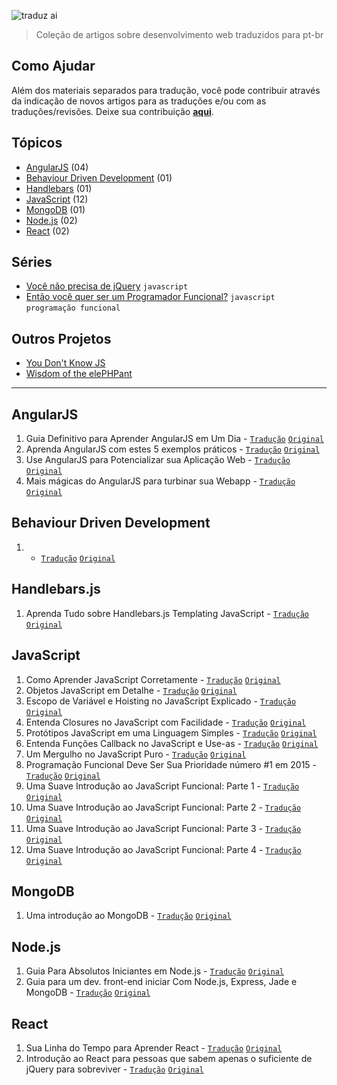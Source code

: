 ![traduz ai](img/traduz-ai.png)

> Coleção de artigos sobre desenvolvimento web traduzidos para pt-br

## Como Ajudar

Além dos materiais separados para tradução, você pode contribuir através da indicação de novos artigos para as traduções e/ou com as traduções/revisões. Deixe sua contribuição **[aqui](https://github.com/ericdouglas/traduz-ai/issues)**.

## Tópicos

* [AngularJS](#angularjs) (04)
* [Behaviour Driven Development](#behaviour-driven-development) (01)
* [Handlebars](#handlebarsjs) (01)
* [JavaScript](#javascript) (12)
* [MongoDB](#mongodb) (01)
* [Node.js](#nodejs) (02)
* [React](#react) (02)

## Séries

* [Você não precisa de jQuery](series/voce-nao-precisa-de-jquery) `javascript`
* [Então você quer ser um Programador Funcional?](series/entao-voce-quer-ser-um-programador-funcional) `javascript` `programação funcional`

## Outros Projetos

 * [You Don't Know JS](https://github.com/cezaraugusto/You-Dont-Know-JS)
 * [Wisdom of the elePHPant](https://github.com/reginaldojunior/wisdom-of-the-elephant)

---

## AngularJS

1. Guia Definitivo para Aprender AngularJS em Um Dia - [`Tradução`](angularjs/001-guia-definitivo-para-aprender-angularjs.md) [`Original`](http://toddmotto.com/ultimate-guide-to-learning-angular-js-in-one-day/)
1. Aprenda AngularJS com estes 5 exemplos práticos - [`Tradução`](angularjs/002-aprenda-angularjs-com-5-exemplos.md) [`Original`](http://tutorialzine.com/2013/08/learn-angularjs-5-examples/)
1. Use AngularJS para Potencializar sua Aplicação Web - [`Tradução`](angularjs/003-use-angularjs-para-potencializar-sua-webapp.md#use-angularjs-para-potencializar-suas-aplica%C3%A7%C3%B5es-web) [`Original`](http://www.yearofmoo.com/2012/08/use-angularjs-to-power-your-web-application.html)
1. Mais mágicas do AngularJS para turbinar sua Webapp - [`Tradução`](angularjs/004-mais-magicas-angularjs-para-turbinar-sua-webapp.md#mais-m%C3%A1gicas-do-angularjs-para-turbinar-sua-webapp) [`Original`](http://www.yearofmoo.com/2012/10/more-angularjs-magic-to-supercharge-your-webapp.html)

## Behaviour Driven Development

1.  - [`Tradução`](bdd/001-bdd-with-js.md) [`Original`](http://gajus.com/blog/1/behaviour-driven-development-with-javascript)

## Handlebars.js

1. Aprenda Tudo sobre Handlebars.js Templating JavaScript - [`Tradução`](handlebars/001-aprenda-tudo-sobre-handlebars.md#aprenda-tudo-sobre-handlebarsjs-templating-javascript) [`Original`](http://javascriptissexy.com/handlebars-js-tutorial-learn-everything-about-handlebars-js-javascript-templating/)

## JavaScript

1. Como Aprender JavaScript Corretamente - [`Tradução`](javascript/001-como-aprender-js-corretamente.md#como-aprender-javascript-corretamente--javascriptis-sexy) [`Original`](http://javascriptissexy.com/how-to-learn-javascript-properly/)
1. Objetos JavaScript em Detalhe - [`Tradução`](javascript/002-objetos-js-em-detalhe.md#objetos-javascript-em-detalhe) [`Original`](http://javascriptissexy.com/javascript-objects-in-detail/)
1. Escopo de Variável e Hoisting no JavaScript Explicado - [`Tradução`](javascript/003-escopo-de-variavel-js-e-hoisting-explicado.md#escopo-de-vari%C3%A1vel-javascript-e-hoisting-explicado) [`Original`](http://javascriptissexy.com/javascript-variable-scope-and-hoisting-explained/)
1. Entenda Closures no JavaScript com Facilidade - [`Tradução`](javascript/004-entenda-closures-no-javaScript-com-facilidade.md#entenda-closures-no-javascript-com-facilidade) [`Original`](http://javascriptissexy.com/understand-javascript-closures-with-ease/)
1. Protótipos JavaScript em uma Linguagem Simples - [`Tradução`](javascript/005-prototipos-javascript-em-uma-linguagem-simples.md#prot%C3%B3tipos-javascript-em-uma-linguagem-simples) [`Original`](http://javascriptissexy.com/javascript-prototype-in-plain-detailed-language/)
1. Entenda Funções Callback no JavaScript e Use-as - [`Tradução`](javascript/006-entenda-callbacks-js.md) [`Original`](http://javascriptissexy.com/understand-javascript-callback-functions-and-use-them/)
1. Um Mergulho no JavaScript Puro - [`Tradução`](javascript/007-um-mergulho-no-javascript-puro.md) [`Original`](http://blog.adtile.me/2014/01/16/a-dive-into-plain-javascript/)
1. Programação Funcional Deve Ser Sua Prioridade número #1 em 2015 - [`Tradução`](javascript/008-programacao-funcional-prioridade-2015.md) [`Original`](https://medium.com/@jugoncalves/functional-programming-should-be-your-1-priority-for-2015-47dd4641d6b9)
1. Uma Suave Introdução ao JavaScript Funcional: Parte 1 - [`Tradução`](javascript/009-uma-suave-introducao-ao-javascript-parte-1.md) [`Original`](http://jrsinclair.com/articles/2016/gentle-introduction-to-functional-javascript-intro/)
1. Uma Suave Introdução ao JavaScript Funcional: Parte 2 - [`Tradução`](javascript/010-uma-suave-introducao-ao-javascript-parte-2.md) [`Original`](http://jrsinclair.com/articles/2016/gentle-introduction-to-functional-javascript-arrays/)
1. Uma Suave Introdução ao JavaScript Funcional: Parte 3 - [`Tradução`](javascript/011-uma-suave-introducao-ao-javascript-parte-3.md) [`Original`](http://jrsinclair.com/articles/2016/gentle-introduction-to-functional-javascript-functions/)
1. Uma Suave Introdução ao JavaScript Funcional: Parte 4 - [`Tradução`](javascript/012-uma-suave-introducao-ao-javascript-parte-4.md) [`Original`](http://jrsinclair.com/articles/2016/gentle-introduction-to-functional-javascript-style/)

## MongoDB

1. Uma introdução ao MongoDB - [`Tradução`](MongoDB/001-uma-introdução-ao-mongodb.md) [`Original`](https://scotch.io/tutorials/an-introduction-to-mongodb)

## Node.js

1. Guia Para Absolutos Iniciantes em Node.js - [`Tradução`](nodejs/001-guia-para-iniciantes-absolutos-em-nodejs.md) [`Original`](http://blog.modulus.io/absolute-beginners-guide-to-nodejs)
1. Guia para um dev. front-end iniciar Com Node.js, Express, Jade e MongoDB - [`Tradução`](nodejs/002-simples-guia-nodejs-jade-express-mongodb.md) [`Original`](http://cwbuecheler.com/web/tutorials/2013/node-express-mongo/)

## React

1. Sua Linha do Tempo para Aprender React - [`Tradução`](react/01-sua-linha-do-tempo-para-aprender-react.md) [`Original`](https://daveceddia.com/timeline-for-learning-react/)
1. Introdução ao React para pessoas que sabem apenas o suficiente de jQuery para sobreviver - [`Tradução`](react/02-introducao-ao-react-para-pessoas-que-sabem-apenas-jquery.md) [`Original`](http://reactfordesigners.com/labs/reactjs-introduction-for-people-who-know-just-enough-jquery-to-get-by/)
